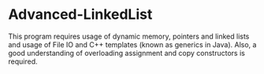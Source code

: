 # Advanced-LinkedList
This program requires usage of dynamic memory, pointers and linked lists and usage of File IO and C++ templates (known as generics in Java). Also, a good understanding of overloading assignment and copy constructors is required.
